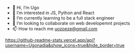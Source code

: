 - 👋 Hi, I’m Ugo
- 👀 I’m interested in JS, Python and React
- 🌱 I’m currently learning to be a full stack engineer 
- 💞️ I’m looking to collaborate on web developemnt projects
- 📫 How to reach me uozoeze@gmail.com


 https://github-readme-stats.vercel.app/api?username=Ugonadia&show_icons=true&hide_border=true
<!---
Ugonadia/Ugonadia is a ✨ special ✨ repository because its `README.md` (this file) appears on your GitHub profile.
You can click the Preview link to take a look at your changes.
--->
